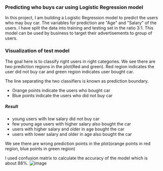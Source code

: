 ### Predicting who buys car using Logistic Regression model

In this project, I am building a Logistic Regression model to predict the users who may buy  car. The variables for prediction are "Age" and "Salary" of the users. I have split the data into training and testing set in the ratio 3:1. 
This model can be used by business to target their advertisements to group of users.

### Visualization of test model
The goal here is to classify right users in right categories. We see there are two prediction regions in the plot(Red and green). Red region indicates the user did not buy car and green region indicates user bought car.

The line separating the two classifiers is known as prediction boundary.

* Orange points indicate the users who bought car
* Blue points indicate the users who did not buy car

##### Result
* young users with low salary did not buy car
* few young age users with higher salary also bought the car
* users with higher salary and older in age bought the car
* users with lower salary and older in age also bought the car

We see there are wrong prediction points in the plot(orange points in red region,  blue points in green region)

I used confusion matrix to calculate the accuracy of the model which is about 88%.
![image](https://user-images.githubusercontent.com/41500507/52821779-742e2980-3075-11e9-886f-6a793eca9c1f.PNG)





